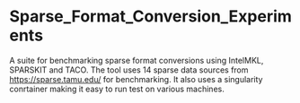 # Sparse_Format_Conversion_Experiments
A suite for benchmarking sparse format conversions using IntelMKL, SPARSKIT and TACO. The tool uses 14 sparse data sources from https://sparse.tamu.edu/ for benchmarking. It also uses a singularity conrtainer making it easy to run test on various machines.
